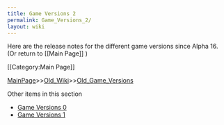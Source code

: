 ```yaml
---
title: Game Versions 2
permalink: Game_Versions_2/
layout: wiki
---
```

Here are the release notes for the different game versions since Alpha 16. (Or return to [[Main Page]] )

[[Category:Main Page]]

[MainPage](/keeperrl_wiki/ "wikilink")>>[Old_Wiki](/keeperrl_wiki/Old_Wiki "wikilink")>>[Old_Game_Versions](/keeperrl_wiki/Old_Game_Versions "wikilink")

Other items in this section
-    [Game Versions 0](/keeperrl_wiki/Game_Versions_0 "wikilink")
-    [Game Versions 1](/keeperrl_wiki/Game_Versions_1 "wikilink")
